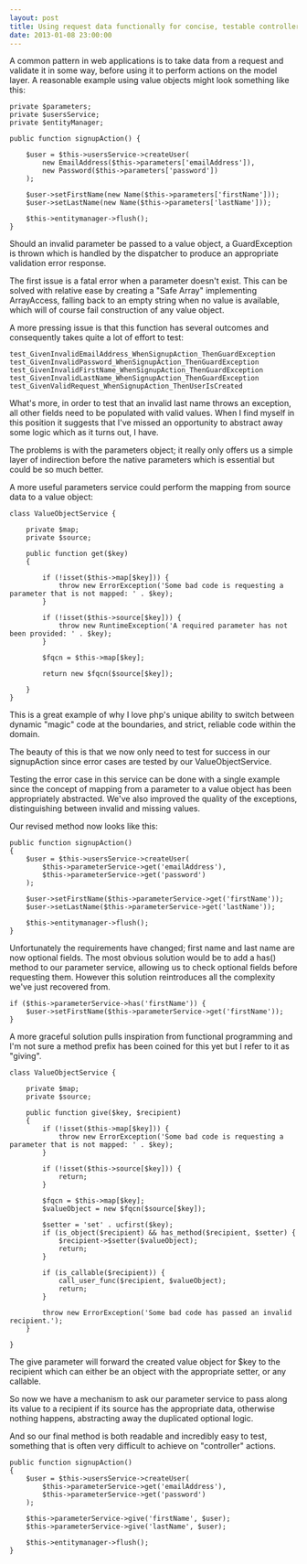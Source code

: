 ```yaml
---
layout: post
title: Using request data functionally for concise, testable controllers
date: 2013-01-08 23:00:00
---
```


A common pattern in web applications is to take data from a request and validate it in some way, before using it to perform actions on the model layer. A reasonable example using value objects might look something like this:

    private $parameters;
    private $usersService;
    private $entityManager;

    public function signupAction() {

    	$user = $this->usersService->createUser(
    		new EmailAddress($this->parameters['emailAddress']),
    		new Password($this->parameters['password'])
    	);

    	$user->setFirstName(new Name($this->parameters['firstName']));
    	$user->setLastName(new Name($this->parameters['lastName']));

    	$this->entitymanager->flush();
    }

Should an invalid parameter be passed to a value object, a GuardException is thrown which is handled by the dispatcher to produce an appropriate validation error response.

The first issue is a fatal error when a parameter doesn't exist. This can be solved with relative ease by creating a "Safe Array" implementing ArrayAccess, falling back to an empty string when no value is available, which will of course fail construction of any value object.

A more pressing issue is that this function has several outcomes and consequently takes quite a lot of effort to test:

	test_GivenInvalidEmailAddress_WhenSignupAction_ThenGuardException
	test_GivenInvalidPassword_WhenSignupAction_ThenGuardException
	test_GivenInvalidFirstName_WhenSignupAction_ThenGuardException
	test_GivenInvalidLastName_WhenSignupAction_ThenGuardException
	test_GivenValidRequest_WhenSignupAction_ThenUserIsCreated

What's more, in order to test that an invalid last name throws an exception, all other fields need to be populated with valid values. When I find myself in this position it suggests that I've missed an opportunity to abstract away some logic which as it turns out, I have.

The problems is with the parameters object; it really only offers us a simple layer of indirection before the native parameters which is essential but could be so much better.

A more useful parameters service could perform the mapping from source data to a value object:

	class ValueObjectService {

		private $map;
		private $source;

		public function get($key)
		{

			if (!isset($this->map[$key])) {
				throw new ErrorException('Some bad code is requesting a parameter that is not mapped: ' . $key);
			}

			if (!isset($this->source[$key])) {
				throw new RuntimeException('A required parameter has not been provided: ' . $key);
			}

			$fqcn = $this->map[$key];

			return new $fqcn($source[$key]);

		}
	}

This is a great example of why I love php's unique ability to switch between dynamic "magic" code at the boundaries, and strict, reliable code within the domain.

The beauty of this is that we now only need to test for success in our signupAction since error cases are tested by our ValueObjectService.

Testing the error case in this service can be done with a single example since the concept of mapping from a parameter to a value object has been appropriately abstracted. We've also improved the quality of the exceptions, distinguishing between invalid and missing values.

Our revised method now looks like this:

    public function signupAction()
    {
    	$user = $this->usersService->createUser(
    		$this->parameterService->get('emailAddress'),
    		$this->parameterService->get('password')
    	);

    	$user->setFirstName($this->parameterService->get('firstName'));
    	$user->setLastName($this->parameterService->get('lastName'));

    	$this->entitymanager->flush();
    }

Unfortunately the requirements have changed; first name and last name are now optional fields. The most obvious solution would be to add a has() method to our parameter service, allowing us to check optional fields before requesting them. However this solution reintroduces all the complexity we've just recovered from.

	if ($this->parameterService->has('firstName')) {
		$user->setFirstName($this->parameterService->get('firstName'));
	}

A more graceful solution pulls inspiration from functional programming and I'm not sure a method prefix has been coined for this yet but I refer to it as "giving".

	class ValueObjectService {

		private $map;
		private $source;

		public function give($key, $recipient)
		{
			if (!isset($this->map[$key])) {
				throw new ErrorException('Some bad code is requesting a parameter that is not mapped: ' . $key);
			}

			if (!isset($this->source[$key])) {
				return;
			}

			$fqcn = $this->map[$key];
			$valueObject = new $fqcn($source[$key]);

			$setter = 'set' . ucfirst($key);
			if (is_object($recipient) && has_method($recipient, $setter) {
				$recipient->$setter($valueObject);
				return;
			}

			if (is_callable($recipient)) {
				call_user_func($recipient, $valueObject);
				return;
			}

			throw new ErrorException('Some bad code has passed an invalid recipient.');
		}

	}

The give parameter will forward the created value object for $key to the recipient which can either be an object with the appropriate setter, or any callable.

So now we have a mechanism to ask our parameter service to pass along its value to a recipient if its source has the appropriate data, otherwise nothing happens, abstracting away the duplicated optional logic.

And so our final method is both readable and incredibly easy to test, something that is often very difficult to achieve on "controller" actions.

    public function signupAction()
    {
    	$user = $this->usersService->createUser(
    		$this->parameterService->get('emailAddress'),
    		$this->parameterService->get('password')
    	);

    	$this->parameterService->give('firstName', $user);
    	$this->parameterService->give('lastName', $user);

    	$this->entitymanager->flush();
    }